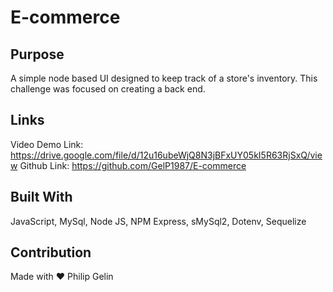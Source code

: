 # E-commerce

## Purpose

A simple node based UI designed to keep track of a store's inventory. This challenge was focused on creating a back end.

## Links

Video Demo Link: https://drive.google.com/file/d/12u16ubeWjQ8N3jBFxUY05kI5R63RjSxQ/view
Github Link: https://github.com/GelP1987/E-commerce

## Built With

JavaScript, MySql, Node JS, NPM Express, sMySql2, Dotenv, Sequelize

## Contribution

Made with ❤️ Philip Gelin
